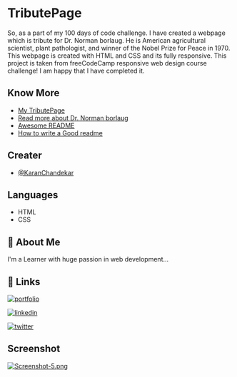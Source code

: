 
# TributePage

So, as a part of my 100 days of code challenge. I have created a webpage which is tribute for Dr. Norman borlaug. He is  American agricultural scientist, plant pathologist, and winner of the Nobel Prize for Peace in 1970. This webpage is created with HTML and CSS and its fully responsive. This project is taken from freeCodeCamp responsive web design course challenge! I am happy that I have completed it.


## Know More

 - [My TributePage](https://karanchandekar.github.io/TributePage/)
 - [Read more about Dr. Norman borlaug](https://en.wikipedia.org/wiki/Norman_Borlaug)
 - [Awesome README](https://github.com/matiassingers/awesome-readme)
 - [How to write a Good readme](https://bulldogjob.com/news/449-how-to-write-a-good-readme-for-your-github-project)


## Creater

- [@KaranChandekar](https://github.com/KaranChandekar)


## Languages

- HTML
- CSS


## 🚀 About Me
I'm a Learner with huge passion in web development...


## 🔗 Links
[![portfolio](https://img.shields.io/badge/my_portfolio-000?style=for-the-badge&logo=ko-fi&logoColor=white)](https://portfolio-web-one-lovat.vercel.app/)

[![linkedin](https://img.shields.io/badge/linkedin-0A66C2?style=for-the-badge&logo=linkedin&logoColor=white)](https://www.linkedin.com/in/karan-chandekar-a87263219/)

[![twitter](https://img.shields.io/badge/twitter-1DA1F2?style=for-the-badge&logo=twitter&logoColor=white)](https://twitter.com/karan_chandekar)


## Screenshot

[![Screenshot-5.png](https://i.postimg.cc/nV5H8pKN/Screenshot-5.png)](https://postimg.cc/Yj6cYcsx)
